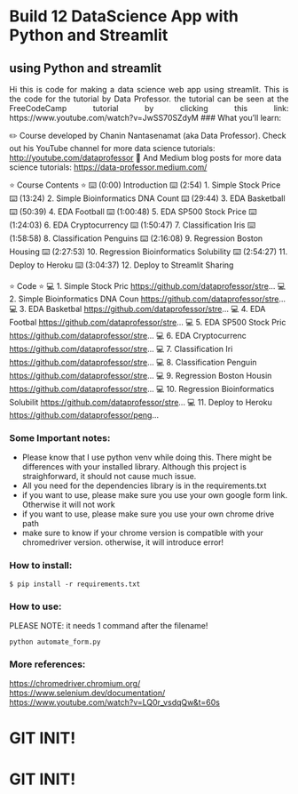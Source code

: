 # Build 12 DataScience App with Python and Streamlit 

## using Python and streamlit

<p align="justify"> Hi this is code for making a data science web app using streamlit. This is the code for the tutorial by Data Professor. the tutorial can be seen at the FreeCodeCamp tutorial by clicking this link: https://www.youtube.com/watch?v=JwSS70SZdyM 
### What you’ll learn:

  ✏️ Course developed by Chanin Nantasenamat (aka Data Professor). Check out his YouTube channel for more data science tutorials: http://youtube.com/dataprofessor
🔗 And Medium blog posts for more data science tutorials: https://data-professor.medium.com/

⭐️ Course Contents ⭐️
⌨️ (0:00) Introduction
⌨️ (2:54) 1. Simple Stock Price
⌨️ (13:24) 2. Simple Bioinformatics DNA Count
⌨️ (29:44) 3. EDA Basketball
⌨️ (50:39) 4. EDA Football
⌨️ (1:00:48) 5. EDA SP500 Stock Price
⌨️ (1:24:03) 6. EDA Cryptocurrency
⌨️ (1:50:47) 7. Classification Iris
⌨️ (1:58:58) 8. Classification Penguins
⌨️ (2:16:08) 9. Regression Boston Housing
⌨️ (2:27:53) 10. Regression Bioinformatics Solubility
⌨️ (2:54:27) 11. Deploy to Heroku
⌨️ (3:04:37) 12. Deploy to Streamlit Sharing

⭐️ Code ⭐️
💻 1. Simple Stock Pric
https://github.com/dataprofessor/stre...
💻 2. Simple Bioinformatics DNA Coun
https://github.com/dataprofessor/stre...
💻 3. EDA Basketbal
https://github.com/dataprofessor/stre...
💻 4. EDA Footbal
https://github.com/dataprofessor/stre...
💻 5. EDA SP500 Stock Pric
https://github.com/dataprofessor/stre...
💻 6. EDA Cryptocurrenc
https://github.com/dataprofessor/stre...
💻 7. Classification Iri
https://github.com/dataprofessor/stre...
💻 8. Classification Penguin
https://github.com/dataprofessor/stre...
💻 9. Regression Boston Housin
https://github.com/dataprofessor/stre...
💻 10. Regression Bioinformatics Solubilit
https://github.com/dataprofessor/stre...
💻 11. Deploy to Heroku
https://github.com/dataprofessor/peng...

### Some Important notes:

- Please know that I use python venv while doing this. There might be differences with your installed library. Although this project is straighforward, it should not cause much issue.
- All you need for the dependencies library is in the requirements.txt
- if you want to use, please make sure you use your own google form link. Otherwise it will not work
- if you want to use, please make sure you use your own chrome drive path
- make sure to know if your chrome version is compatible with your chromedriver version. otherwise, it will introduce error! 

### How to install:

```
$ pip install -r requirements.txt
```

### How to use:

PLEASE NOTE: it needs 1 command after the filename!

```
python automate_form.py
```

### More references:

https://chromedriver.chromium.org/
https://www.selenium.dev/documentation/
https://www.youtube.com/watch?v=LQ0r_vsdqQw&t=60s
# GIT INIT!
# GIT INIT!
